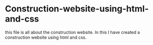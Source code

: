# Construction-website-using-html-and-css
this file is all about the construction website. In this I have created a construction website using html and css.
